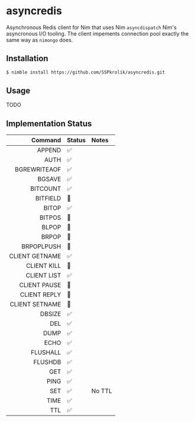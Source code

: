 # asyncredis

Asynchronous Redis client for Nim that uses Nim `asyncdispatch` Nim's asyncronous
I/O tooling. The client impements connection pool exactly the same way as `nimongo` does.

## Installation

```bash
$ nimble install https://github.com/SSPkrolik/asyncredis.git
```

## Usage

TODO

## Implementation Status

| Command        | Status             | Notes             |
|---------------:|:-------------------|:------------------|
| APPEND         | :white_check_mark: |                   |
| AUTH           | :white_check_mark: |                   | 
| BGREWRITEAOF   | :white_check_mark: |                   |
| BGSAVE         | :white_check_mark: |                   |
| BITCOUNT       | :white_check_mark: |                   |
| BITFIELD       | :red_circle:       |                   |
| BITOP          | :white_check_mark: |                   |
| BITPOS         | :red_circle:       |                   |
| BLPOP          | :red_circle:       |                   |
| BRPOP          | :red_circle:       |                   |
| BRPOPLPUSH     | :red_circle:       |                   |
| CLIENT GETNAME | :white_check_mark: |                   |
| CLIENT KILL    | :red_circle:       |                   |
| CLIENT LIST    | :white_check_mark: |                   |
| CLIENT PAUSE   | :red_circle:       |                   |
| CLIENT REPLY   | :red_circle:       |                   |
| CLIENT SETNAME | :red_circle:       |                   |
| DBSIZE         | :white_check_mark: |                   |
| DEL            | :white_check_mark: |                   |
| DUMP           | :white_check_mark: |                   |
| ECHO           | :white_check_mark: |                   |
| FLUSHALL       | :white_check_mark: |                   |
| FLUSHDB        | :white_check_mark: |                   |
| GET            | :white_check_mark: |                   |
| PING           | :white_check_mark: |                   |
| SET            | :white_check_mark: | No TTL            |
| TIME           | :white_check_mark: |                   |
| TTL            | :white_check_mark: |                   |